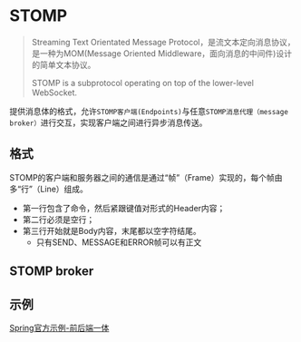 # STOMP

> Streaming Text Orientated Message Protocol，是流文本定向消息协议，是一种为MOM(Message Oriented Middleware，面向消息的中间件)设计的简单文本协议。
>
> STOMP is a subprotocol operating on top of the lower-level WebSocket.

提供消息体的格式，允许`STOMP客户端(Endpoints)`与任意`STOMP消息代理（message broker）`进行交互，实现客户端之间进行异步消息传送。

## 格式

STOMP的客户端和服务器之间的通信是通过“帧”（Frame）实现的，每个帧由多“行”（Line）组成。

- 第一行包含了命令，然后紧跟键值对形式的Header内容；
- 第二行必须是空行；
- 第三行开始就是Body内容，末尾都以空字符结尾。
  - 只有SEND、MESSAGE和ERROR帧可以有正文



## STOMP broker



## 示例

[Spring官方示例-前后端一体](https://spring.io/guides/gs/messaging-stomp-websocket/)

